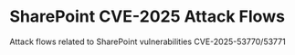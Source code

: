 # SharePoint CVE-2025 Attack Flows
Attack flows related to SharePoint vulnerabilities CVE-2025-53770/53771
